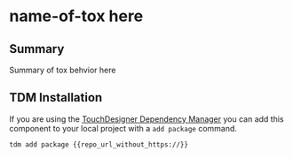 # name-of-tox here

## Summary
Summary of tox behvior here

## TDM Installation
If you are using the [TouchDesigner Dependency Manager](https://github.com/SudoMagicCode/TouchDesigner-Dependency-Manager) you can add this component to your local project with a `add package` command.
```shell
tdm add package {{repo_url_without_https://}}
``` 
